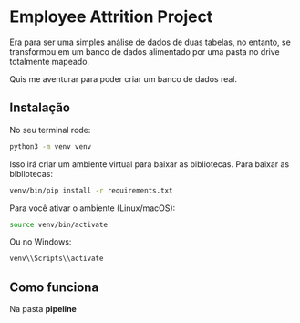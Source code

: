 # Employee Attrition Project 

Era para ser uma simples análise de dados de duas tabelas, no entanto, se transformou em um banco de dados alimentado por uma pasta no drive totalmente mapeado.

Quis me aventurar para poder criar um banco de dados real.

## Instalação

No seu terminal rode:

```bash
python3 -m venv venv
```

Isso irá criar um ambiente virtual para baixar as bibliotecas.
Para baixar as bibliotecas:

```bash
venv/bin/pip install -r requirements.txt
```

Para você ativar o ambiente (Linux/macOS):

```bash
source venv/bin/activate
```

Ou no Windows:

```bash
venv\\Scripts\\activate
```

## Como funciona

Na pasta **pipeline** 
